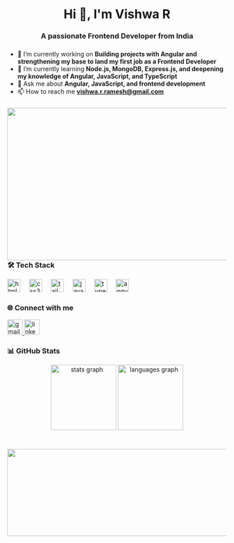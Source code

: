 <h1 align="center">Hi 👋, I'm Vishwa R</h1>
<h3 align="center">A passionate Frontend Developer from India</h3>

###
- 🔭 I’m currently working on **Building projects with Angular and strengthening my base to land my first job as a Frontend Developer**  
- 🌱 I’m currently learning **Node.js, MongoDB, Express.js, and deepening my knowledge of Angular, JavaScript, and TypeScript**  
- 💬 Ask me about **Angular, JavaScript, and frontend development**  
- 📫 How to reach me **vishwa.r.ramesh@gmail.com**

###
<img align="right" height="350" width="550" src="https://gifdb.com/images/high/cartoon-character-louise-belcher-coding-is-fun-ctmkcciuc1gyxos2.webp"/>

###
<h3 align="left">🛠 Tech Stack</h3>
<div align="left">
  <img src="https://cdn.jsdelivr.net/gh/devicons/devicon/icons/html5/html5-original.svg" height="30" alt="html5 logo" />
  <img width="12" />
  <img src="https://cdn.jsdelivr.net/gh/devicons/devicon/icons/css3/css3-original.svg" height="30" alt="css3 logo" />
  <img width="12" />
  <img src="https://img.shields.io/badge/TailwindCSS-38B2AC?style=for-the-badge&logo=tailwind-css&logoColor=white" height="30" alt="tailwind logo" />
  <img width="12" />
  <img src="https://cdn.jsdelivr.net/gh/devicons/devicon/icons/javascript/javascript-original.svg" height="30" alt="javascript logo" />
  <img width="12" />
  <img src="https://cdn.jsdelivr.net/gh/devicons/devicon/icons/typescript/typescript-original.svg" height="30" alt="typescript logo" />
  <img width="12" />
  <img src="https://cdn.jsdelivr.net/gh/devicons/devicon/icons/angularjs/angularjs-original.svg" height="30" alt="angular logo" />
</div>

###
<h3 align="left">🌐 Connect with me</h3>
<div align="left">
  <a href="mailto:vishwa.r.ramesh@gmail.com">
    <img src="https://img.shields.io/static/v1?message=Gmail&logo=gmail&label=&color=D14836&logoColor=white&labelColor=&style=for-the-badge" height="35" alt="gmail logo" />
  </a>
  <a href="https://www.linkedin.com/in/vishwa-frontend" target="_blank">
    <img src="https://img.shields.io/static/v1?message=LinkedIn&logo=linkedin&label=&color=0077B5&logoColor=white&labelColor=&style=for-the-badge" height="35" alt="linkedin logo" />
  </a>
</div>

###
<h3 align="left">📊 GitHub Stats</h3>
<div align="center">
  <img src="https://github-readme-stats.vercel.app/api?username=Vishwa-Sam&hide_title=false&hide_rank=false&show_icons=true&include_all_commits=true&count_private=true&disable_animations=false&theme=dracula&locale=en&hide_border=false" height="150" alt="stats graph" />
  <img src="https://github-readme-stats.vercel.app/api/top-langs?username=Vishwa-Sam&locale=en&hide_title=false&layout=compact&card_width=320&langs_count=5&theme=dracula&hide_border=false" height="150" alt="languages graph" />
</div>

###
<br clear="both">
<img align="center" height="200" width="900" src="https://media.licdn.com/dms/image/v2/C4E22AQFbPVAJDdZGyQ/feedshare-shrink_800/feedshare-shrink_800/0/1637057593647?e=1759363200&v=beta&t=rYPfAHI6iGt-DIZdgIL-65NNs83TAj_UiZ6uFSKQBow" />
